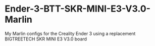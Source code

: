 # Ender-3-BTT-SKR-MINI-E3-V3.0-Marlin
My Marlin configs for the Creality Ender 3 using a replacement BIGTREETECH SKR MINI E3 V3.0 board
